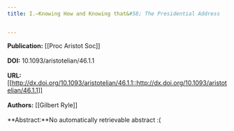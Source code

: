 ```yaml
---
title: I.—Knowing How and Knowing that&#58; The Presidential Address


---
```


**Publication:** [[Proc Aristot Soc]]<br><br>**DOI:** 10.1093/aristotelian/46.1.1                                      
<br>**URL:**[[http://dx.doi.org/10.1093/aristotelian/46.1.1::http://dx.doi.org/10.1093/aristotelian/46.1.1]]<br><br>**Authors:** [[Gilbert Ryle]] <br><br>**Abstract:**No automatically retrievable abstract :(

